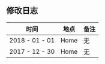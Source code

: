 ## 修改日志

| 时间             | 地点   | 备注   |
| -------------- | ---- | ---- |
| 2018 - 01 - 01 | Home | 无    |
| 2017 - 12 - 30 | Home | 无    |

